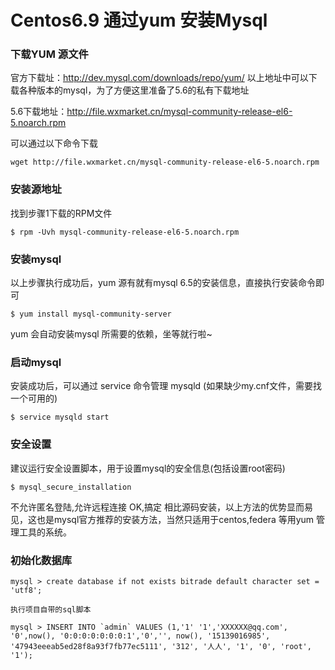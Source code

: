 # Centos6.9 通过yum 安装Mysql

### 下载YUM 源文件

官方下载址：http://dev.mysql.com/downloads/repo/yum/
以上地址中可以下载各种版本的mysql，为了方便这里准备了5.6的私有下载地址

5.6下载地址：http://file.wxmarket.cn/mysql-community-release-el6-5.noarch.rpm

可以通过以下命令下载

```
wget http://file.wxmarket.cn/mysql-community-release-el6-5.noarch.rpm
```

### 安装源地址

 找到步骤1下载的RPM文件

```
$ rpm -Uvh mysql-community-release-el6-5.noarch.rpm
```

### 安装mysql

以上步骤执行成功后，yum 源有就有mysql 6.5的安装信息，直接执行安装命令即可

```
$ yum install mysql-community-server
```


yum 会自动安装mysql 所需要的依赖，坐等就行啦~

### 启动mysql

安装成功后，可以通过 service 命令管理 mysqld
(如果缺少my.cnf文件，需要找一个可用的)

```
$ service mysqld start
```

### 安全设置

建议运行安全设置脚本，用于设置mysql的安全信息(包括设置root密码)

```
$ mysql_secure_installation
```

不允许匿名登陆,允许远程连接
OK,搞定
相比源码安装，以上方法的优势显而易见，这也是mysql官方推荐的安装方法，当然只适用于centos,federa 等用yum 管理工具的系统。

### 初始化数据库

```
mysql > create database if not exists bitrade default character set = 'utf8';
```

```
执行项目自带的sql脚本
```

```
mysql > INSERT INTO `admin` VALUES (1,'1' '1','XXXXXX@qq.com',  '0',now(), '0:0:0:0:0:0:0:1','0','', now(), '15139016985', '47943eeeab5ed28f8a93f7fb77ec5111', '312', '人人', '1', '0', 'root', '1');
```

